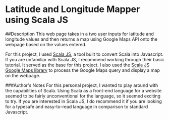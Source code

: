 # Latitude and Longitude Mapper using Scala JS
##Description
This web page takes in a two user inputs for latitude and longitude values and then returns a map using Google Maps API onto the webpage based on the values entered. 

For this project, I used [Scala JS](https://www.scala-js.org/), a tool built to convert Scala into Javascript. If you are unfamiliar with Scala JS, I recommend working through their basic tutorial. It served as the base for this project. I also used the [Scala JS Google Maps library](https://github.com/coreyauger/scalajs-google-maps) to process the Google Maps query and display a map on the webpage. 

###Author's Notes
For this personal project, I wanted to play around with the capabilities of Scala. Using Scala as a front-end language for a website seemed to be fairly unconventional for the language, so it seemed exciting to try. If you are interested in Scala JS, I do recommend it if you are looking for a typesafe and easy-to-read language in comparison to standard Javascript.



